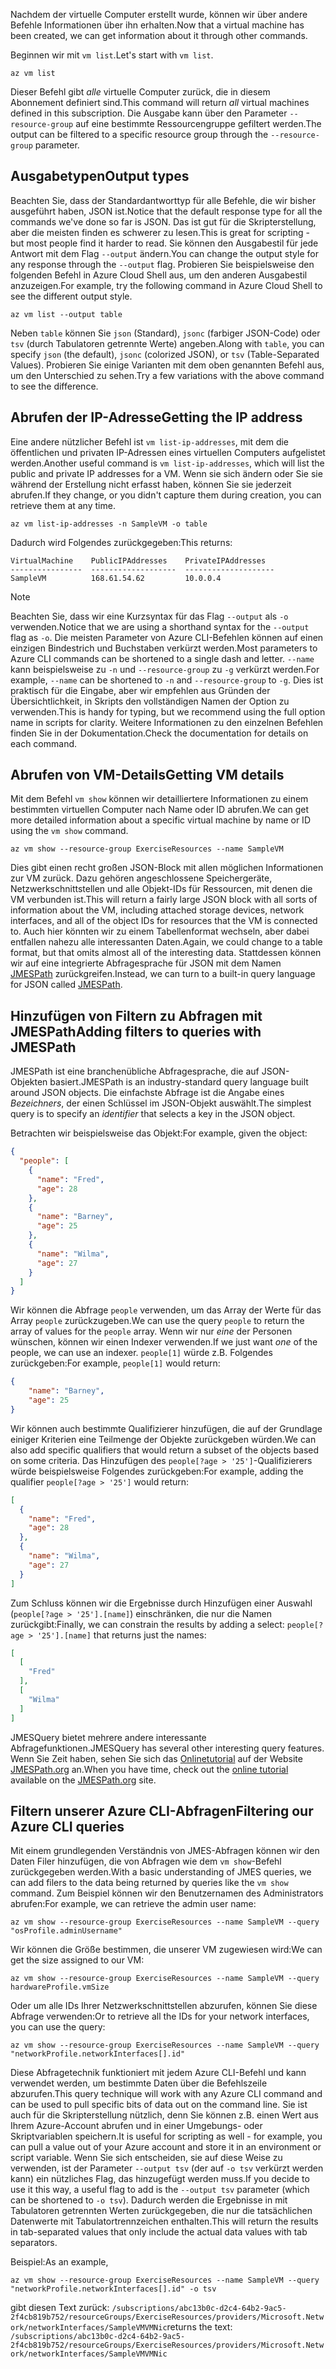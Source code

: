 <span data-ttu-id="4eb6e-101">Nachdem der virtuelle Computer erstellt wurde, können wir über andere Befehle Informationen über ihn erhalten.</span><span class="sxs-lookup"><span data-stu-id="4eb6e-101">Now that a virtual machine has been created, we can get information about it through other commands.</span></span>

<span data-ttu-id="4eb6e-102">Beginnen wir mit `vm list`.</span><span class="sxs-lookup"><span data-stu-id="4eb6e-102">Let's start with `vm list`.</span></span>

```azurecli
az vm list
```

<span data-ttu-id="4eb6e-103">Dieser Befehl gibt _alle_ virtuelle Computer zurück, die in diesem Abonnement definiert sind.</span><span class="sxs-lookup"><span data-stu-id="4eb6e-103">This command will return _all_ virtual machines defined in this subscription.</span></span> <span data-ttu-id="4eb6e-104">Die Ausgabe kann über den Parameter `--resource-group` auf eine bestimmte Ressourcengruppe gefiltert werden.</span><span class="sxs-lookup"><span data-stu-id="4eb6e-104">The output can be filtered to a specific resource group through the `--resource-group` parameter.</span></span> 

## <a name="output-types"></a><span data-ttu-id="4eb6e-105">Ausgabetypen</span><span class="sxs-lookup"><span data-stu-id="4eb6e-105">Output types</span></span>
<span data-ttu-id="4eb6e-106">Beachten Sie, dass der Standardantworttyp für alle Befehle, die wir bisher ausgeführt haben, JSON ist.</span><span class="sxs-lookup"><span data-stu-id="4eb6e-106">Notice that the default response type for all the commands we've done so far is JSON.</span></span> <span data-ttu-id="4eb6e-107">Das ist gut für die Skripterstellung, aber die meisten finden es schwerer zu lesen.</span><span class="sxs-lookup"><span data-stu-id="4eb6e-107">This is great for scripting - but most people find it harder to read.</span></span> <span data-ttu-id="4eb6e-108">Sie können den Ausgabestil für jede Antwort mit dem Flag `--output` ändern.</span><span class="sxs-lookup"><span data-stu-id="4eb6e-108">You can change the output style for any response through the `--output` flag.</span></span> <span data-ttu-id="4eb6e-109">Probieren Sie beispielsweise den folgenden Befehl in Azure Cloud Shell aus, um den anderen Ausgabestil anzuzeigen.</span><span class="sxs-lookup"><span data-stu-id="4eb6e-109">For example, try the following command in Azure Cloud Shell to see the different output style.</span></span>

```azurecli
az vm list --output table
```

<span data-ttu-id="4eb6e-110">Neben `table` können Sie `json` (Standard), `jsonc` (farbiger JSON-Code) oder `tsv` (durch Tabulatoren getrennte Werte) angeben.</span><span class="sxs-lookup"><span data-stu-id="4eb6e-110">Along with `table`, you can specify `json` (the default), `jsonc` (colorized JSON), or `tsv` (Table-Separated Values).</span></span> <span data-ttu-id="4eb6e-111">Probieren Sie einige Varianten mit dem oben genannten Befehl aus, um den Unterschied zu sehen.</span><span class="sxs-lookup"><span data-stu-id="4eb6e-111">Try a few variations with the above command to see the difference.</span></span>

## <a name="getting-the-ip-address"></a><span data-ttu-id="4eb6e-112">Abrufen der IP-Adresse</span><span class="sxs-lookup"><span data-stu-id="4eb6e-112">Getting the IP address</span></span>

<span data-ttu-id="4eb6e-113">Eine andere nützlicher Befehl ist `vm list-ip-addresses`, mit dem die öffentlichen und privaten IP-Adressen eines virtuellen Computers aufgelistet werden.</span><span class="sxs-lookup"><span data-stu-id="4eb6e-113">Another useful command is `vm list-ip-addresses`, which will list the public and private IP addresses for a VM.</span></span> <span data-ttu-id="4eb6e-114">Wenn sie sich ändern oder Sie sie während der Erstellung nicht erfasst haben, können Sie sie jederzeit abrufen.</span><span class="sxs-lookup"><span data-stu-id="4eb6e-114">If they change, or you didn't capture them during creation, you can retrieve them at any time.</span></span>

```azurecli
az vm list-ip-addresses -n SampleVM -o table
```

<span data-ttu-id="4eb6e-115">Dadurch wird Folgendes zurückgegeben:</span><span class="sxs-lookup"><span data-stu-id="4eb6e-115">This returns:</span></span>

```
VirtualMachine    PublicIPAddresses    PrivateIPAddresses
----------------  -------------------  --------------------
SampleVM          168.61.54.62         10.0.0.4
```

> [!NOTE]
> <span data-ttu-id="4eb6e-116">Beachten Sie, dass wir eine Kurzsyntax für das Flag `--output` als `-o` verwenden.</span><span class="sxs-lookup"><span data-stu-id="4eb6e-116">Notice that we are using a shorthand syntax for the `--output` flag as `-o`.</span></span> <span data-ttu-id="4eb6e-117">Die meisten Parameter von Azure CLI-Befehlen können auf einen einzigen Bindestrich und Buchstaben verkürzt werden.</span><span class="sxs-lookup"><span data-stu-id="4eb6e-117">Most parameters to Azure CLI commands can be shortened to a single dash and letter.</span></span> <span data-ttu-id="4eb6e-118">`--name` kann beispielsweise zu `-n` und `--resource-group` zu `-g` verkürzt werden.</span><span class="sxs-lookup"><span data-stu-id="4eb6e-118">For example, `--name` can be shortened to `-n` and `--resource-group` to `-g`.</span></span> <span data-ttu-id="4eb6e-119">Dies ist praktisch für die Eingabe, aber wir empfehlen aus Gründen der Übersichtlichkeit, in Skripts den vollständigen Namen der Option zu verwenden.</span><span class="sxs-lookup"><span data-stu-id="4eb6e-119">This is handy for typing, but we recommend using the full option name in scripts for clarity.</span></span> <span data-ttu-id="4eb6e-120">Weitere Informationen zu den einzelnen Befehlen finden Sie in der Dokumentation.</span><span class="sxs-lookup"><span data-stu-id="4eb6e-120">Check the documentation for details on each command.</span></span>

## <a name="getting-vm-details"></a><span data-ttu-id="4eb6e-121">Abrufen von VM-Details</span><span class="sxs-lookup"><span data-stu-id="4eb6e-121">Getting VM details</span></span>

<span data-ttu-id="4eb6e-122">Mit dem Befehl `vm show` können wir detailliertere Informationen zu einem bestimmten virtuellen Computer nach Name oder ID abrufen.</span><span class="sxs-lookup"><span data-stu-id="4eb6e-122">We can get more detailed information about a specific virtual machine by name or ID using the `vm show` command.</span></span>

```azurecli
az vm show --resource-group ExerciseResources --name SampleVM
```

<span data-ttu-id="4eb6e-123">Dies gibt einen recht großen JSON-Block mit allen möglichen Informationen zur VM zurück. Dazu gehören angeschlossene Speichergeräte, Netzwerkschnittstellen und alle Objekt-IDs für Ressourcen, mit denen die VM verbunden ist.</span><span class="sxs-lookup"><span data-stu-id="4eb6e-123">This will return a fairly large JSON block with all sorts of information about the VM, including attached storage devices, network interfaces, and all of the object IDs for resources that the VM is connected to.</span></span> <span data-ttu-id="4eb6e-124">Auch hier könnten wir zu einem Tabellenformat wechseln, aber dabei entfallen nahezu alle interessanten Daten.</span><span class="sxs-lookup"><span data-stu-id="4eb6e-124">Again, we could change to a table format, but that omits almost all of the interesting data.</span></span> <span data-ttu-id="4eb6e-125">Stattdessen können wir auf eine integrierte Abfragesprache für JSON mit dem Namen [JMESPath](http://jmespath.org/) zurückgreifen.</span><span class="sxs-lookup"><span data-stu-id="4eb6e-125">Instead, we can turn to a built-in query language for JSON called [JMESPath](http://jmespath.org/).</span></span>

## <a name="adding-filters-to-queries-with-jmespath"></a><span data-ttu-id="4eb6e-126">Hinzufügen von Filtern zu Abfragen mit JMESPath</span><span class="sxs-lookup"><span data-stu-id="4eb6e-126">Adding filters to queries with JMESPath</span></span>

<span data-ttu-id="4eb6e-127">JMESPath ist eine branchenübliche Abfragesprache, die auf JSON-Objekten basiert.</span><span class="sxs-lookup"><span data-stu-id="4eb6e-127">JMESPath is an industry-standard query language built around JSON objects.</span></span> <span data-ttu-id="4eb6e-128">Die einfachste Abfrage ist die Angabe eines _Bezeichners_, der einen Schlüssel im JSON-Objekt auswählt.</span><span class="sxs-lookup"><span data-stu-id="4eb6e-128">The simplest query is to specify an _identifier_ that selects a key in the JSON object.</span></span>

<span data-ttu-id="4eb6e-129">Betrachten wir beispielsweise das Objekt:</span><span class="sxs-lookup"><span data-stu-id="4eb6e-129">For example, given the object:</span></span>

```json
{
  "people": [
    {
      "name": "Fred",
      "age": 28
    },
    {
      "name": "Barney",
      "age": 25
    },
    {
      "name": "Wilma",
      "age": 27
    }
  ]
}
```

<span data-ttu-id="4eb6e-130">Wir können die Abfrage `people` verwenden, um das Array der Werte für das Array `people` zurückzugeben.</span><span class="sxs-lookup"><span data-stu-id="4eb6e-130">We can use the query `people` to return the array of values for the `people` array.</span></span> <span data-ttu-id="4eb6e-131">Wenn wir nur _eine_ der Personen wünschen, können wir einen Indexer verwenden.</span><span class="sxs-lookup"><span data-stu-id="4eb6e-131">If we just want _one_ of the people, we can use an indexer.</span></span> <span data-ttu-id="4eb6e-132">`people[1]` würde z.B. Folgendes zurückgeben:</span><span class="sxs-lookup"><span data-stu-id="4eb6e-132">For example, `people[1]` would return:</span></span>

```json
{
    "name": "Barney",
    "age": 25
}
```

<span data-ttu-id="4eb6e-133">Wir können auch bestimmte Qualifizierer hinzufügen, die auf der Grundlage einiger Kriterien eine Teilmenge der Objekte zurückgeben würden.</span><span class="sxs-lookup"><span data-stu-id="4eb6e-133">We can also add specific qualifiers that would return a subset of the objects based on some criteria.</span></span> <span data-ttu-id="4eb6e-134">Das Hinzufügen des `people[?age > '25']`-Qualifizierers würde beispielsweise Folgendes zurückgeben:</span><span class="sxs-lookup"><span data-stu-id="4eb6e-134">For example, adding the qualifier `people[?age > '25']` would return:</span></span>

```json
[
  {
    "name": "Fred",
    "age": 28
  },
  {
    "name": "Wilma",
    "age": 27
  }
]
```

<span data-ttu-id="4eb6e-135">Zum Schluss können wir die Ergebnisse durch Hinzufügen einer Auswahl (`people[?age > '25'].[name]`) einschränken, die nur die Namen zurückgibt:</span><span class="sxs-lookup"><span data-stu-id="4eb6e-135">Finally, we can constrain the results by adding a select: `people[?age > '25'].[name]` that returns just the names:</span></span>

```json
[
  [
    "Fred"
  ],
  [
    "Wilma"
  ]
]
```

<span data-ttu-id="4eb6e-136">JMESQuery bietet mehrere andere interessante Abfragefunktionen.</span><span class="sxs-lookup"><span data-stu-id="4eb6e-136">JMESQuery has several other interesting query features.</span></span> <span data-ttu-id="4eb6e-137">Wenn Sie Zeit haben, sehen Sie sich das [Onlinetutorial](http://jmespath.org/tutorial.html) auf der Website [JMESPath.org](http://jmespath.org/) an.</span><span class="sxs-lookup"><span data-stu-id="4eb6e-137">When you have time, check out the [online tutorial](http://jmespath.org/tutorial.html) available on the [JMESPath.org](http://jmespath.org/) site.</span></span>

## <a name="filtering-our-azure-cli-queries"></a><span data-ttu-id="4eb6e-138">Filtern unserer Azure CLI-Abfragen</span><span class="sxs-lookup"><span data-stu-id="4eb6e-138">Filtering our Azure CLI queries</span></span>

<span data-ttu-id="4eb6e-139">Mit einem grundlegenden Verständnis von JMES-Abfragen können wir den Daten Filer hinzufügen, die von Abfragen wie dem `vm show`-Befehl zurückgegeben werden.</span><span class="sxs-lookup"><span data-stu-id="4eb6e-139">With a basic understanding of JMES queries, we can add filers to the data being returned by queries like the `vm show` command.</span></span> <span data-ttu-id="4eb6e-140">Zum Beispiel können wir den Benutzernamen des Administrators abrufen:</span><span class="sxs-lookup"><span data-stu-id="4eb6e-140">For example, we can retrieve the admin user name:</span></span>

```azurecli
az vm show --resource-group ExerciseResources --name SampleVM --query "osProfile.adminUsername"
```

<span data-ttu-id="4eb6e-141">Wir können die Größe bestimmen, die unserer VM zugewiesen wird:</span><span class="sxs-lookup"><span data-stu-id="4eb6e-141">We can get the size assigned to our VM:</span></span>

```azurecli
az vm show --resource-group ExerciseResources --name SampleVM --query hardwareProfile.vmSize
```

<span data-ttu-id="4eb6e-142">Oder um alle IDs Ihrer Netzwerkschnittstellen abzurufen, können Sie diese Abfrage verwenden:</span><span class="sxs-lookup"><span data-stu-id="4eb6e-142">Or to retrieve all the IDs for your network interfaces, you can use the query:</span></span>

```azurecli
az vm show --resource-group ExerciseResources --name SampleVM --query "networkProfile.networkInterfaces[].id"
```

<span data-ttu-id="4eb6e-143">Diese Abfragetechnik funktioniert mit jedem Azure CLI-Befehl und kann verwendet werden, um bestimmte Daten über die Befehlszeile abzurufen.</span><span class="sxs-lookup"><span data-stu-id="4eb6e-143">This query technique will work with any Azure CLI command and can be used to pull specific bits of data out on the command line.</span></span> <span data-ttu-id="4eb6e-144">Sie ist auch für die Skripterstellung nützlich, denn Sie können z.B. einen Wert aus Ihrem Azure-Account abrufen und in einer Umgebungs- oder Skriptvariablen speichern.</span><span class="sxs-lookup"><span data-stu-id="4eb6e-144">It is useful for scripting as well - for example, you can pull a value out of your Azure account and store it in an environment or script variable.</span></span> <span data-ttu-id="4eb6e-145">Wenn Sie sich entscheiden, sie auf diese Weise zu verwenden, ist der Parameter `--output tsv` (der auf `-o tsv` verkürzt werden kann) ein nützliches Flag, das hinzugefügt werden muss.</span><span class="sxs-lookup"><span data-stu-id="4eb6e-145">If you decide to use it this way, a useful flag to add is the `--output tsv` parameter (which can be shortened to `-o tsv`).</span></span> <span data-ttu-id="4eb6e-146">Dadurch werden die Ergebnisse in mit Tabulatoren getrennten Werten zurückgegeben, die nur die tatsächlichen Datenwerte mit Tabulatortrennzeichen enthalten.</span><span class="sxs-lookup"><span data-stu-id="4eb6e-146">This will return the results in tab-separated values that only include the actual data values with tab separators.</span></span>

<span data-ttu-id="4eb6e-147">Beispiel:</span><span class="sxs-lookup"><span data-stu-id="4eb6e-147">As an example,</span></span>

```azurecli
az vm show --resource-group ExerciseResources --name SampleVM --query "networkProfile.networkInterfaces[].id" -o tsv
```

<span data-ttu-id="4eb6e-148">gibt diesen Text zurück: `/subscriptions/abc13b0c-d2c4-64b2-9ac5-2f4cb819b752/resourceGroups/ExerciseResources/providers/Microsoft.Network/networkInterfaces/SampleVMVMNic`</span><span class="sxs-lookup"><span data-stu-id="4eb6e-148">returns the text: `/subscriptions/abc13b0c-d2c4-64b2-9ac5-2f4cb819b752/resourceGroups/ExerciseResources/providers/Microsoft.Network/networkInterfaces/SampleVMVMNic`</span></span>
